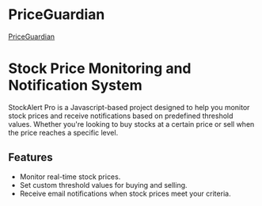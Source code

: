 # PriceGuardian
[PriceGuardian](https://priceguardian.netlify.app/)
# Stock Price Monitoring and Notification System

StockAlert Pro is a Javascript-based project designed to help you monitor stock prices and receive notifications based on predefined threshold values. Whether you're looking to buy stocks at a certain price or sell when the price reaches a specific level.

## Features

- Monitor real-time stock prices.
- Set custom threshold values for buying and selling.
- Receive email notifications when stock prices meet your criteria.
